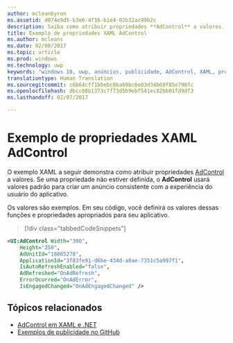 ```yaml
---
author: mcleanbyron
ms.assetid: d074e9d5-b3e0-4f16-b1e4-02b32ac99b2c
description: Saiba como atribuir propriedades **AdControl** a valores.
title: Exemplo de propriedades XAML AdControl
ms.author: mcleans
ms.date: 02/08/2017
ms.topic: article
ms.prod: windows
ms.technology: uwp
keywords: "windows 10, uwp, anúncios, publicidade, AdControl, XAML, propriedades"
translationtype: Human Translation
ms.sourcegitcommit: c6b64cff1bbebc8ba69bc6e03d34b69f85e798fc
ms.openlocfilehash: dbcc08b1373c7f73d5b9ebf541ec82bb01fd9df3
ms.lasthandoff: 02/07/2017

---
```


# <a name="adcontrol-xaml-properties-example"></a>Exemplo de propriedades XAML AdControl

O exemplo XAML a seguir demonstra como atribuir propriedades [AdControl](https://msdn.microsoft.com/library/windows/apps/microsoft.advertising.winrt.ui.adcontrol.aspx) a valores. Se uma propriedade não estiver definida, o **AdControl** usará valores padrão para criar um anúncio consistente com a experiência do usuário do aplicativo.

Os valores são exemplos. Em seu código, você definirá os valores dessas funções e propriedades apropriados para seu aplicativo.

> [!div class="tabbedCodeSnippets"]
``` xml
<UI:AdControl Width="300",
    Height="250",
    AdUnitId="10865270",
    ApplicationId="3f83fe91-d6be-434d-a0ae-7351c5a997f1",
    IsAutoRefreshEnabled="false",
    AdRefreshed="OnAdRefresh",
    ErrorOcurred="OnAdError",
    IsEngagedChanged="OnAdEngagedChanged" />
```

## <a name="related-topics"></a>Tópicos relacionados

* [AdControl em XAML e .NET](adcontrol-in-xaml-and--net.md)
* [Exemplos de publicidade no GitHub](http://aka.ms/githubads)

 

